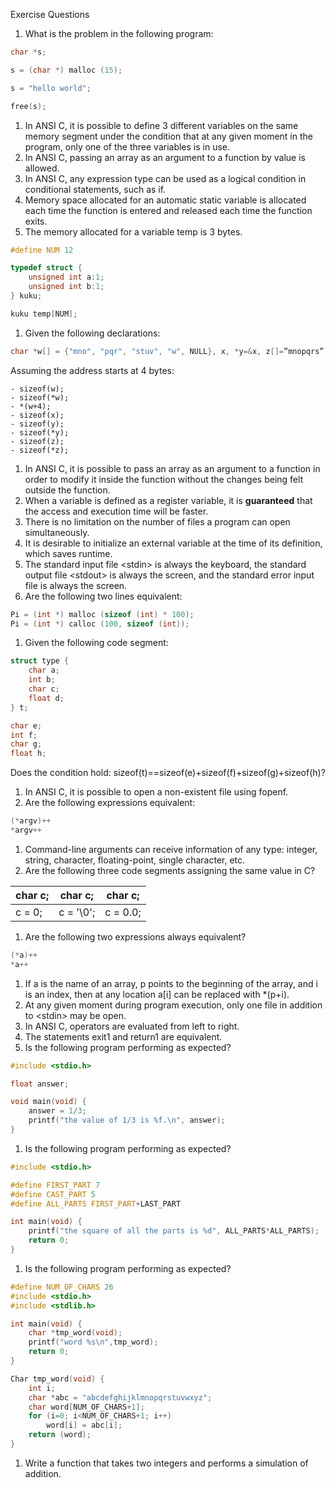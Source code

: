 



Exercise Questions

1. What is the problem in the following program:

```c
char *s;

s = (char *) malloc (15);

s = "hello world";

free(s);
```

1. In ANSI C, it is possible to define 3 different variables on the same memory segment under the condition that at any given moment in the program, only one of the three variables is in use.
2. In ANSI C, passing an array as an argument to a function by value is allowed.
3. In ANSI C, any expression type can be used as a logical condition in conditional statements, such as if.
4. Memory space allocated for an automatic static variable is allocated each time the function is entered and released each time the function exits.
5. The memory allocated for a variable temp is 3 bytes.

```c
#define NUM 12

typedef struct {
    unsigned int a:1;
    unsigned int b:1;
} kuku;

kuku temp[NUM];
```

1. Given the following declarations:

```c
char *w[] = {"mno", "pqr", "stuv", "w", NULL}, x, *y=&x, z[]=”mnopqrs”;
```

Assuming the address starts at 4 bytes:

```
- sizeof(w);
- sizeof(*w);
- *(w+4);
- sizeof(x);
- sizeof(y);
- sizeof(*y);
- sizeof(z);
- sizeof(*z);
```

1. In ANSI C, it is possible to pass an array as an argument to a function in order to modify it inside the function without the changes being felt outside the function.
2. When a variable is defined as a register variable, it is **guaranteed** that the access and execution time will be faster.
3. There is no limitation on the number of files a program can open simultaneously.
4. It is desirable to initialize an external variable at the time of its definition, which saves runtime.
5. The standard input file &lt;stdin&gt; is always the keyboard, the standard output file &lt;stdout&gt; is always the screen, and the standard error input file is always the screen.
6. Are the following two lines equivalent:

```c
Pi = (int *) malloc (sizeof (int) * 100);
Pi = (int *) calloc (100, sizeof (int));
```

1. Given the following code segment:

```c
struct type {
    char a;
    int b;
    char c;
    float d;
} t;

char e;
int f;
char g;
float h;
```

Does the condition hold: sizeof(t)==sizeof(e)+sizeof(f)+sizeof(g)+sizeof(h)?

1. In ANSI C, it is possible to open a non-existent file using fopenf.
2. Are the following expressions equivalent:

```c
(*argv)++
*argv++
```

1. Command-line arguments can receive information of any type: integer, string, character, floating-point, single character, etc.
2. Are the following three code segments assigning the same value in C?

| char c; | char c; | char c; |
| --- | --- | --- |
| c = 0; | c = '\0'; | c = 0.0; |

1. Are the following two expressions always equivalent?

```c
(*a)++
*a++
```

1. If a is the name of an array, p points to the beginning of the array, and i is an index, then at any location a[i] can be replaced with *(p+i).
2. At any given moment during program execution, only one file in addition to &lt;stdin&gt; may be open.
3. In ANSI C, operators are evaluated from left to right.
4. The statements exit1 and return1 are equivalent.
5. Is the following program performing as expected?

```c
#include <stdio.h>

float answer;

void main(void) {
    answer = 1/3;
    printf("the value of 1/3 is %f.\n", answer);
}
```

1. Is the following program performing as expected?

```c
#include <stdio.h>

#define FIRST_PART 7
#define CAST_PART 5
#define ALL_PARTS FIRST_PART+LAST_PART

int main(void) {
    printf("the square of all the parts is %d", ALL_PARTS*ALL_PARTS);
    return 0;
}
```

1. Is the following program performing as expected?

```c
#define NUM_OF_CHARS 26
#include <stdio.h>
#include <stdlib.h>

int main(void) {
    char *tmp_word(void);
    printf("word %s\n",tmp_word);
    return 0;
}

Char tmp_word(void) {
    int i;
    char *abc = "abcdefghijklmnopqrstuvwxyz";
    char word[NUM_OF_CHARS+1];
    for (i=0; i<NUM_OF_CHARS+1; i++)
        word[i] = abc[i];
    return (word);
}
```

1. Write a function that takes two integers and performs a simulation of addition.
```